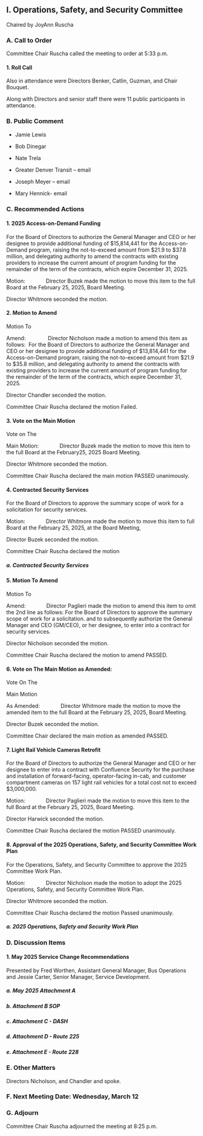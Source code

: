 ## I. Operations, Safety, and Security Committee

Chaired by JoyAnn Ruscha

### A. Call to Order

Committee Chair Ruscha called the meeting to order at 5:33 p.m.

#### 1. Roll Call

Also in attendance were Directors Benker, Catlin, Guzman, and Chair Bouquet.

Along with Directors and senior staff there were 11 public participants in attendance.

### B. Public Comment

- Jamie Lewis

- Bob Dinegar

- Nate Trela

- Greater Denver Transit – email

- Joseph Meyer – email

- Mary Hennick- email

### C. Recommended Actions

#### 1. 2025 Access-on-Demand Funding

For the Board of Directors to authorize the General Manager and CEO or her designee to provide additional funding of $15,814,441 for the Access-on-Demand program, raising the not-to-exceed amount from $21.9 to $37.8 million, and delegating authority to amend the contracts with existing providers to increase the current amount of program funding for the remainder of the term of the contracts, which expire December 31, 2025.

Motion:              Director Buzek made the motion to move this item to the full Board at the February 25, 2025, Board Meeting.

Director Whitmore seconded the motion.

#### 2. Motion to Amend

Motion To

Amend:               Director Nicholson made a motion to amend this item as follows:  For the Board of Directors to authorize the General Manager and CEO or her designee to provide additional funding of $13,814,441 for the Access-on-Demand program, raising the not-to-exceed amount from $21.9 to $35.8 million, and delegating authority to amend the contracts with existing providers to increase the current amount of program funding for the remainder of the term of the contracts, which expire December 31, 2025.

Director Chandler seconded the motion.

Committee Chair Ruscha declared the motion Failed.

#### 3. Vote on the Main Motion

Vote on The

Main Motion:              Director Buzek made the motion to move this item to the full Board at the February25, 2025 Board Meeting.

Director Whitmore seconded the motion.

Committee Chair Ruscha declared the main motion PASSED unanimously.

#### 4. Contracted Security Services

For the Board of Directors to approve the summary scope of work for a solicitation for security services.

Motion:              Director Whitmore made the motion to move this item to full Board at the February 25, 2025, at the Board Meeting,

Director Buzek seconded the motion.

Committee Chair Ruscha declared the motion

##### a. Contracted Security Services

#### 5. Motion To Amend

Motion To

Amend:              Director Paglieri made the motion to amend this item to omit the 2nd line as follows: For the Board of Directors to approve the summary scope of work for a solicitation. and to subsequently authorize the General Manager and CEO (GM/CEO), or her designee, to enter into a contract for security services.

Director Nicholson seconded the motion.

Committee Chair Ruscha declared the motion to amend PASSED.

#### 6. Vote  on The Main Motion as Amended:

Vote On The

Main Motion

As Amended:              Director Whitmore made the motion to move the amended item to the full Board at the February 25, 2025, Board Meeting.

Director Buzek seconded the motion.

Committee Chair declared the main motion as amended PASSED.

#### 7. Light Rail Vehicle Cameras Retrofit

For the Board of Directors to authorize the General Manager and CEO or her designee to enter into a contract with Confluence Security for the purchase and installation of forward-facing, operator-facing in-cab, and customer compartment cameras on 157 light rail vehicles for a total cost not to exceed $3,000,000.

Motion:              Director Paglieri made the motion to move this item to the full Board at the February 25, 2025, Board Meeting.

Director Harwick seconded the motion.

Committee Chair Ruscha declared the motion PASSED unanimously.

#### 8. Approval of the 2025 Operations, Safety, and Security Committee Work Plan

For the Operations, Safety, and Security Committee to approve the 2025 Committee Work Plan.

Motion:              Director Nicholson made the motion to adopt the 2025 Operations, Safety, and Security Committee Work Plan.

Director Whitmore seconded the motion.

Committee Chair Ruscha declared the motion Passed unanimously.

##### a. 2025 Operations, Safety and Security Work Plan

### D. Discussion Items

#### 1. May 2025 Service Change Recommendations

Presented by Fred Worthen, Assistant General Manager, Bus Operations and Jessie Carter, Senior Manager, Service Development.

##### a. May 2025 Attachment A

##### b. Attachment B SOP

##### c. Attachment C - DASH

##### d. Attachment D - Route 225

##### e. Attachment E - Route 228

### E. Other Matters

Directors Nicholson, and Chandler and spoke.

### F. Next Meeting Date: Wednesday, March 12

### G. Adjourn

Committee Chair Ruscha adjourned the meeting at 8:25 p.m.